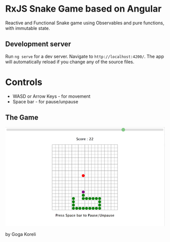 # RxJS Snake Game based on Angular

Reactive and Functional Snake game using Observables and pure functions, with immutable state.

## Development server

Run `ng serve` for a dev server. Navigate to `http://localhost:4200/`. The app will automatically reload if you change any of the source files.

# Controls

- WASD or Arrow Keys - for movement
- Space bar - for pause/unpause

## The Game

![Alt text](/snake-game-snapshot.png?raw=true 'Snake Game Snapshot')

by Goga Koreli
